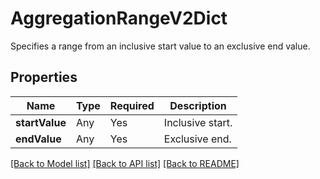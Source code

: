 # AggregationRangeV2Dict

Specifies a range from an inclusive start value to an exclusive end value.

## Properties
| Name | Type | Required | Description |
| ------------ | ------------- | ------------- | ------------- |
**startValue** | Any | Yes | Inclusive start. |
**endValue** | Any | Yes | Exclusive end. |


[[Back to Model list]](../../README.md#documentation-for-models) [[Back to API list]](../../README.md#documentation-for-api-endpoints) [[Back to README]](../../README.md)
